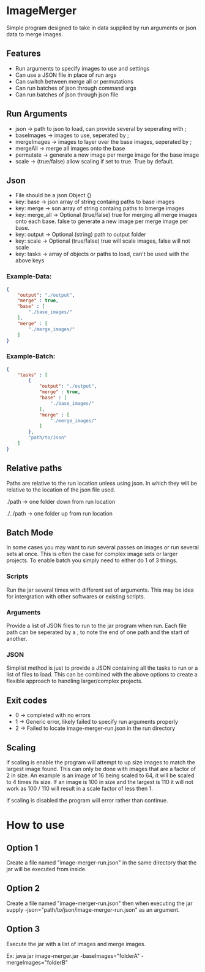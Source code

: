 # ImageMerger
Simple program designed to take in data supplied by run arguments or json data to merge images.

## Features

* Run arguments to specify images to use and settings
* Can use a JSON file in place of run args
* Can switch between merge all or permutations
* Can run batches of json through command args
* Can run batches of json through json file

## Run Arguments

* json -> path to json to load, can provide several by seperating with ;
* baseImages -> images to use, seperated by ;
* mergeImages -> images to layer over the base images, seperated by ;
* mergeAll -> merge all images onto the base
* permutate -> generate a new image per merge image for the base image
* scale -> (true/false) allow scaling if set to true. True by default.

## Json

* File should be a json Object {}
* key: base -> json array of string containg paths to base images
* key: merge -> son array of string containg paths to bmerge images
* key: merge_all -> Optional (true/false) true for merging all merge images onto each base. false to generate a new image per merge image per base.
* key: output -> Optional (string) path to output folder
* key: scale -> Optional (true/false) true will scale images, false will not scale
* key: tasks -> array of objects or paths to load, can't be used with the above keys

### Example-Data:
```json
{
	"output": "./output",
	"merge" : true,
	"base" : [
		"./base_images/"
	],
	"merge" : [
		"./merge_images/"
	]
}
```

### Example-Batch: 
```json
{
	"tasks" : [
		{
			"output": "./output",
			"merge" : true,
			"base" : [
				"./base_images/"
			],
			"merge" : [
				"./merge_images/"
			]
		},
		"path/to/Json"
	]
}
```

## Relative paths
Paths are relative to the run location unless using json. In which they will be relative to the location of the json file used.

./path -> one folder down from run location

./../path -> one folder up from run location

## Batch Mode
In some cases you may want to run several passes on images or run several sets at once. This is often the case for complex image sets or larger projects. To enable batch you simply need to either do 1 of 3 things. 

### Scripts
Run the jar several times with different set of arguments. This may be idea for intergration with other softwares or existing scripts.

### Arguments
Provide a list of JSON files to run to the jar program when run. Each file path can be seperated by a ; to note the end of one path and the start of another.

### JSON
Simplist method is just to provide a JSON containing all the tasks to run or a list of files to load. This can be combined with the above options to create a flexible approach to handling larger/complex projects.

## Exit codes

* 0 -> completed with no errors
* 1 -> Generic error, likely failed to specify run arguments properly
* 2 -> Failed to locate image-merger-run.json in the run directory

## Scaling
if scaling is enable the program will attempt to up size images to match the largest image found. This can only be done with images that are a factor of 2 in size. An example is an image of 16 being scaled to 64, it will be scaled to 4 times its size. If an image is 100 in size and the largest is 110 it will not work as 100 / 110 will result in a scale factor of less then 1. 

if scaling is disabled the program will error rather than continue.

# How to use

## Option 1
Create a file named "image-merger-run.json" in the same directory that the jar will be executed from inside.

## Option 2
Create a file named "image-merger-run.json" then when executing the jar supply -json="path/to/json/image-merger-run.json" as an argument.

## Option 3
Execute the jar with a list of images and merge images.

Ex: java jar image-merger.jar -baseImages="folderA" -mergeImages="folderB"